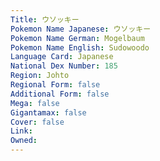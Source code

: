 ```yaml
---
﻿Title: ウソッキー
Pokemon Name Japanese: ウソッキー
Pokemon Name German: Mogelbaum
Pokemon Name English: Sudowoodo
Language Card: Japanese
National Dex Number: 185
Region: Johto
Regional Form: false
Additional Form: false
Mega: false
Gigantamax: false
Cover: false
Link: 
Owned: 
---
```

